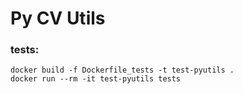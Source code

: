 # Py CV Utils

### tests:

    docker build -f Dockerfile_tests -t test-pyutils .
    docker run --rm -it test-pyutils tests
